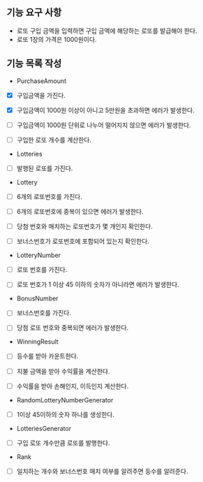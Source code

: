 ## 기능 요구 사항
- 로또 구입 금액을 입력하면 구입 금액에 해당하는 로또를 발급해야 한다.
- 로또 1장의 가격은 1000원이다.

## 기능 목록 작성
- PurchaseAmount
- [x] 구입금액을 가진다.
- [x] 구입금액이 1000원 이상이 아니고 5만원을 초과하면 에러가 발생한다.
- [ ] 구입금액이 1000원 단위로 나누어 떨어지지 않으면 에러가 발생한다.
- [ ] 구입한 로또 개수를 계산한다.
   

- Lotteries
- [ ] 발행된 로또를 가진다.


- Lottery
- [ ] 6개의 로또번호를 가진다.
- [ ] 6개의 로또번호에 중복이 있으면 에러가 발생한다.
- [ ] 당첨 번호와 매치하는 로또번호가 몇 개인지 확인한다.
- [ ] 보너스번호가 로또번호에 포함되어 있는지 확인한다. 


- LotteryNumber
- [ ] 로또 번호를 가진다.
- [ ] 로또 번호가 1 이상 45 이하의 숫자가 아니라면 에러가 발생한다.


- BonusNumber
- [ ] 보너스번호를 가진다.
- [ ] 당첨 로또 번호와 중복되면 에러가 발생한다.


- WinningResult
- [ ] 등수를 받아 카운트한다.
- [ ] 지불 금액을 받아 수익률을 계산한다.
- [ ] 수익률을 받아 손해인지, 이득인지 계산한다.


- RandomLotteryNumberGenerator
- [ ] 1이상 45이하의 숫자 하나를 생성한다.


- LotteriesGenerator
- [ ] 구입 로또 개수만큼 로또를 발행한다.


- Rank
- [ ] 일치하는 개수와 보너스번호 매치 여부를 알려주면 등수를 알려준다.
